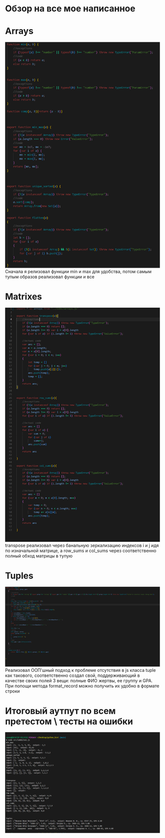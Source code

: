 # Обзор на все мое написанное
# Arrays
![arrays.js](../../images/lab02/arrays.png)
Сначала я релизовал функции min и max для удобства, потом самым тупым образов реализовал функции и все
# Matrixes
![matrixes.js](../../images/lab02/matrixes.png)
transpose реализовал через банальную зеркализацию индексов i и j идя по изначальной матрице, а row_sums и col_sums через соответственно полный обход матрицы в тупую
# Tuples
![tuples.js](../../images/lab02/tuples.png)
Реализовал ООП'шный подход к проблеме отсутствия в js класса tuple как такового, соответственно создал свой, поддерживающий в качестве своих полей 3 вещи: полные ФИО жертвы, ее группу и GPA. При попощи метода format_record можно получить их удобно в формате строки
# Итоговый аутпут по всем претестом \ тесты на ошибки
![output](../../images/lab02/output.png)